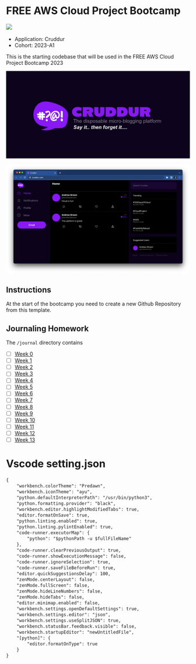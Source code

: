 # FREE AWS Cloud Project Bootcamp

![](https://codebuild.us-east-1.amazonaws.com/badges?uuid=eyJlbmNyeXB0ZWREYXRhIjoiYlJ5MU1tNFMrc2dVQklIRm5PVDJTNUkvcmQ4c0RFRUg5dmhwUk1Nc3Q5dDVCeDVHVHhPbk5VRHoxQjRxSVNoWVFicnc5WExweFVjd3JzRWxLVGlMOWlRPSIsIml2UGFyYW1ldGVyU3BlYyI6IjJhdXc5cW5SNmV2eFoyOXkiLCJtYXRlcmlhbFNldFNlcmlhbCI6MX0%3D&branch=main)

- Application: Cruddur
- Cohort: 2023-A1

This is the starting codebase that will be used in the FREE AWS Cloud Project Bootcamp 2023

![Cruddur Graphic](_docs/assets/cruddur-banner.jpg)

![Cruddur Screenshot](_docs/assets/cruddur-screenshot.png)

## Instructions

At the start of the bootcamp you need to create a new Github Repository from this template.

## Journaling Homework

The `/journal` directory contains

- [ ] [Week 0](journal/week0.md)
- [ ] [Week 1](journal/week1.md)
- [ ] [Week 2](journal/week2.md)
- [ ] [Week 3](journal/week3.md)
- [ ] [Week 4](journal/week4.md)
- [ ] [Week 5](journal/week5.md)
- [ ] [Week 6](journal/week6.md)
- [ ] [Week 7](journal/week7.md)
- [ ] [Week 8](journal/week8.md)
- [ ] [Week 9](journal/week9.md)
- [ ] [Week 10](journal/week10.md)
- [ ] [Week 11](journal/week11.md)
- [ ] [Week 12](journal/week12.md)
- [ ] [Week 13](journal/week13.md)

# Vscode setting.json
```
{
    "workbench.colorTheme": "Predawn",
    "workbench.iconTheme": "ayu",
    "python.defaultInterpreterPath": "/usr/bin/python3",
    "python.formatting.provider": "black",
    "workbench.editor.highlightModifiedTabs": true,
    "editor.formatOnSave": true,
    "python.linting.enabled": true,
    "python.linting.pylintEnabled": true,
    "code-runner.executorMap": {
        "python": "$pythonPath -u $fullFileName"
    },
    "code-runner.clearPreviousOutput": true,
    "code-runner.showExecutionMessage": false,
    "code-runner.ignoreSelection": true,
    "code-runner.saveFileBeforeRun": true,
    "editor.quickSuggestionsDelay": 100,
    "zenMode.centerLayout": false,
    "zenMode.fullScreen": false,
    "zenMode.hideLineNumbers": false,
    "zenMode.hideTabs": false,
    "editor.minimap.enabled": false,
    "workbench.settings.openDefaultSettings": true,
    "workbench.settings.editor": "json",
    "workbench.settings.useSplitJSON": true,
    "workbench.statusBar.feedback.visible": false,
    "workbench.startupEditor": "newUntitledFile",
    "[python]": {
        "editor.formatOnType": true
    }
}
```
